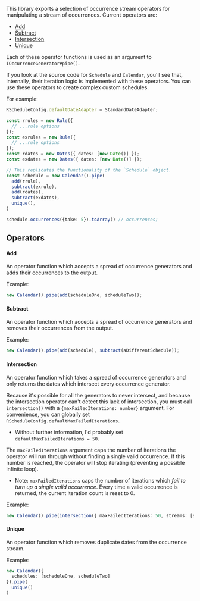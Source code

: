 This library exports a selection of occurrence stream operators for manipulating a stream of occurrences. Current operators are:

  - [Add](#add)
  - [Subtract](#subtract)
  - [Intersection](#intersection)
  - [Unique](#unique)

Each of these operator functions is used as an argument to `IOccurrenceGenerator#pipe()`.

If you look at the source code for `Schedule` and `Calendar`, you'll see that, internally, their iteration logic is implemented with these operators. You can use these operators to create complex custom schedules.

For example:

```typescript
RScheduleConfig.defaultDateAdapter = StandardDateAdapter;

const rrules = new Rule({
  // ...rule options
});
const exrules = new Rule({
  // ...rule options
});
const rdates = new Dates({ dates: [new Date()] });
const exdates = new Dates({ dates: [new Date()] });

// This replicates the functionality of the `Schedule` object.
const schedule = new Calendar().pipe(
  add(rrule),
  subtract(exrule),
  add(rdates),
  subtract(exdates),
  unique(),
)

schedule.occurrences({take: 5}).toArray() // occurrences;
```

## Operators

#### Add

An operator function which accepts a spread of occurrence generators and adds their occurrences to the output.

Example:

```typescript
new Calendar().pipe(add(scheduleOne, scheduleTwo));
```

#### Subtract

An operator function which accepts a spread of occurrence generators and removes their occurrences from the output.

Example:

```typescript
new Calendar().pipe(add(schedule), subtract(aDifferentSchedule));
```

#### Intersection

An operator function which takes a spread of occurrence generators and only returns the dates which intersect every occurrence generator.

Because it's possible for all the generators to never intersect, and because the intersection operator can't detect this lack of intersection, you must call `intersection()` with a `{maxFailedIterations: number}` argument. For convenience, you can globally set `RScheduleConfig.defaultMaxFailedIterations`.

- Without further information, I'd probably set `defaultMaxFailedIterations = 50`.

The `maxFailedIterations` argument caps the number of iterations the operator will run through without finding a single valid occurrence. If this number is reached, the operator will stop iterating (preventing a possible infinite loop).

- Note: `maxFailedIterations` caps the number of iterations which *fail to turn up a single valid occurrence*. Every time a valid occurrence is returned, the current iteration count is reset to 0.

Example:

```typescript
new Calendar().pipe(intersection({ maxFailedIterations: 50, streams: [scheduleOne, scheduleTwo] }));
```

#### Unique

An operator function which removes duplicate dates from the occurrence stream.

Example:

```typescript
new Calendar({
  schedules: [scheduleOne, scheduleTwo]
}).pipe(
  unique()
)
```
